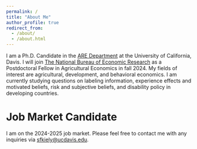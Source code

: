 ```yaml
---
permalink: /
title: "About Me"
author_profile: true
redirect_from: 
  - /about/
  - /about.html
---
```


I am a Ph.D. Candidate in the [ARE Department](https://are.ucdavis.edu/) at the University of California, Davis. I will join [The National Bureau of Economic Research](https://www.nber.org/) as a Postdoctoral Fellow in Agricultural Economics in fall 2024. My fields of interest are agricultural, development, and behavioral economics. I am currently studying questions on labeling information, experience effects and motivated beliefs, risk and subjective beliefs, and disability policy in developing countries.

Job Market Candidate
====================
I am on the 2024-2025 job market. Please feel free to contact me with any inquiries via [sfkiely@ucdavis.edu](sfkiely@ucdavis.edu).
